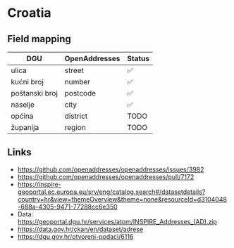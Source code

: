 # Croatia

## Field mapping

| DGU            | OpenAddresses | Status |
| -------------- | ------------- | ------ |
| ulica          | street        | ✅     |
| kućni broj     | number        | ✅     |
| poštanski broj | postcode      | ✅     |
| naselje        | city          | ✅     |
| općina         | district      | TODO   |
| županija       | region        | TODO   |

## Links

* https://github.com/openaddresses/openaddresses/issues/3982
* https://github.com/openaddresses/openaddresses/pull/7172
* https://inspire-geoportal.ec.europa.eu/srv/eng/catalog.search#/datasetdetails?country=hr&view=themeOverview&theme=none&resourceId=d3104048-688a-4305-9471-77288cc6e350
* Data: https://geoportal.dgu.hr/services/atom/INSPIRE_Addresses_(AD).zip
* https://data.gov.hr/ckan/en/dataset/adrese
* https://dgu.gov.hr/otvoreni-podaci/6116
